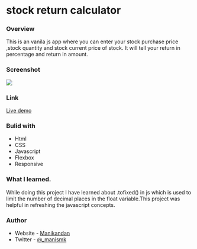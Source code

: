 # stock return calculator

### Overview
This is an vanila js app where you can enter your stock purchase price ,stock quantity and stock current price of stock. It will tell your return in percentage and return in amount.

### Screenshot
![](./screenshot.png)

### Link
[Live demo](https://stock-return.netlify.app/)

### Bulid with
 - Html
 - CSS
 - Javascript
 - Flexbox
 - Responsive

### What I learned.

While doing this project I have learned about .tofixed() in js which is used to limit the number of decimal places in the float variable.This project was helpful in refreshing the javascript concepts.

### Author

- Website - [Manikandan](https://manikandan.netlify.app/)
- Twitter - [@_manismk](https://www.twitter.com/_manismk)
